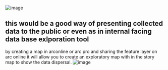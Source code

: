 ![image](https://github.com/alicoo510/Geom99TaskList/assets/146375997/69e14340-def9-43a7-ba5e-775f6d190ea1)

## this would be a good way of presenting collected data to the public or even as in internal facing data base exlporation tool
by creating a map in arconline or arc pro and sharing the feature layer on arc online it will allow you to create an exploratory map with in the story map to show the data dispersal.
![image](https://github.com/alicoo510/Geom99TaskList/assets/146375997/1164ec26-7999-412e-9f72-a19577c4e99d)
